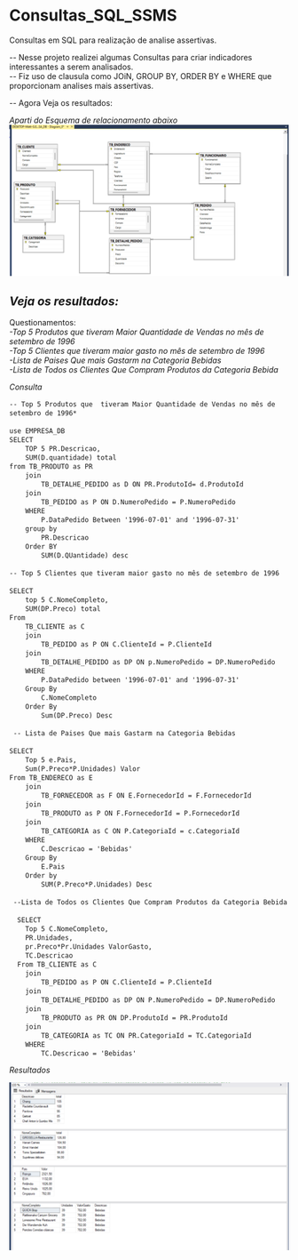 # Consultas_SQL_SSMS
Consultas em SQL para realização de analise assertivas.

-- Nesse projeto realizei algumas Consultas para criar indicadores interessantes a serem analisados. <br>
-- Fiz uso de clausula como JOiN, GROUP BY, ORDER BY e WHERE que proporcionam analises mais assertivas.<br>

-- Agora Veja os resultados: <br>

*Aparti do Esquema de relacionamento abaixo* <br>
<img src="https://github.com/matheus-oliveir4/Consulta_SQL_SSMS/blob/main/Esquema_Realacional.PNG" alt=" esquemas" width = 800px> <br>

## *Veja os resultados:*

Questionamentos:  
*-Top 5 Produtos que  tiveram Maior Quantidade de Vendas no mês de setembro de 1996* <br>
*-Top 5 Clientes que tiveram maior gasto no mês de setembro de 1996* <br>
*-Lista de Paises Que mais Gastarm na Categoria Bebidas* <br>
*-Lista de Todos os Clientes Que Compram Produtos da Categoria Bebida* <br>


*Consulta*

    -- Top 5 Produtos que  tiveram Maior Quantidade de Vendas no mês de setembro de 1996*
    
    use EMPRESA_DB
    SELECT 
    	TOP 5 PR.Descricao, 
    	SUM(D.quantidade) total 
    from TB_PRODUTO as PR
    	join 
    		TB_DETALHE_PEDIDO as D ON PR.ProdutoId= d.ProdutoId 
    	join 
    		TB_PEDIDO as P ON D.NumeroPedido = P.NumeroPedido
    	WHERE 
    		P.DataPedido Between '1996-07-01' and '1996-07-31'
    	group by 
    		PR.Descricao
    	Order BY 
    		SUM(D.QUantidade) desc
      
    -- Top 5 Clientes que tiveram maior gasto no mês de setembro de 1996
    
    SELECT 
    	top 5 C.NomeCompleto, 
    	SUM(DP.Preco) total
    From 
    	TB_CLIENTE as C
    	join
    		TB_PEDIDO as P ON C.ClienteId = P.ClienteId
    	join 
    		TB_DETALHE_PEDIDO as DP ON p.NumeroPedido = DP.NumeroPedido
    	WHERE
    		P.DataPedido between '1996-07-01' and '1996-07-31'
    	Group By
    		C.NomeCompleto 
    	Order By 
    		Sum(DP.Preco) Desc

     -- Lista de Paises Que mais Gastarm na Categoria Bebidas
    
    SELECT
    	Top 5 e.Pais, 
    	Sum(P.Preco*P.Unidades) Valor 
    From TB_ENDERECO as E
    	join 
    		TB_FORNECEDOR as F ON E.FornecedorId = F.FornecedorId
    	join 
    		TB_PRODUTO as P ON F.FornecedorId = P.FornecedorId
    	join 
    		TB_CATEGORIA as C ON P.CategoriaId = c.CategoriaId
    	WHERE
    		C.Descricao = 'Bebidas'
    	Group By 
    		E.Pais
    	Order by 
    		SUM(P.Preco*P.Unidades) Desc
    
     --Lista de Todos os Clientes Que Compram Produtos da Categoria Bebida
    
      SELECT
      	Top 5 C.NomeCompleto, 
      	PR.Unidades, 
      	pr.Preco*Pr.Unidades ValorGasto, 
      	TC.Descricao 
      From TB_CLIENTE as C
      	join 
      		TB_PEDIDO as P ON C.ClienteId = P.ClienteId
      	join 
      		TB_DETALHE_PEDIDO as DP ON P.NumeroPedido = DP.NumeroPedido
      	join 
      		TB_PRODUTO as PR ON DP.ProdutoId = PR.ProdutoId
      	join 
      		TB_CATEGORIA as TC ON PR.CategoriaId = TC.CategoriaId
      	WHERE 
      		TC.Descricao = 'Bebidas'



*Resultados*

<img src="https://github.com/matheus-oliveir4/Consultas_SQL_SSMS/blob/main/03_Resultado_Consultas.PNG" alt=" Consultas" width = 800px>
